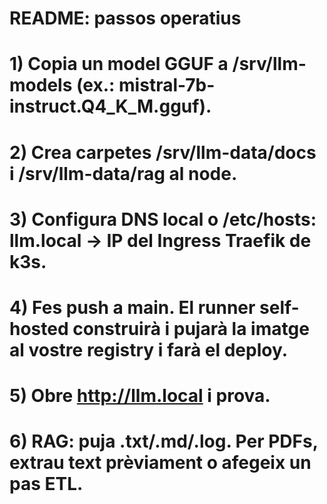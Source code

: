 # README: passos operatius
# 1) Copia un model GGUF a /srv/llm-models (ex.: mistral-7b-instruct.Q4_K_M.gguf).
# 2) Crea carpetes /srv/llm-data/docs i /srv/llm-data/rag al node.
# 3) Configura DNS local o /etc/hosts: llm.local -> IP del Ingress Traefik de k3s.
# 4) Fes push a main. El runner self-hosted construirà i pujarà la imatge al vostre registry i farà el deploy.
# 5) Obre http://llm.local i prova.
# 6) RAG: puja .txt/.md/.log. Per PDFs, extrau text prèviament o afegeix un pas ETL.